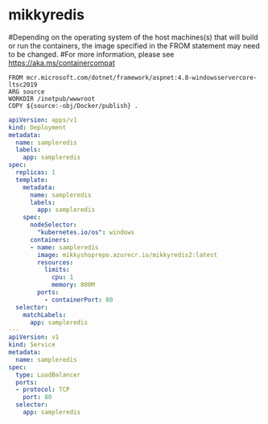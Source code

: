 # mikkyredis
#Depending on the operating system of the host machines(s) that will build or run the containers, the image specified in the FROM statement may need to be changed.
#For more information, please see https://aka.ms/containercompat 

```docker 
FROM mcr.microsoft.com/dotnet/framework/aspnet:4.8-windowsservercore-ltsc2019
ARG source
WORKDIR /inetpub/wwwroot
COPY ${source:-obj/Docker/publish} .

```

```yaml
apiVersion: apps/v1
kind: Deployment
metadata:
  name: sampleredis
  labels:
    app: sampleredis
spec:
  replicas: 1
  template:
    metadata:
      name: sampleredis
      labels:
        app: sampleredis
    spec:
      nodeSelector:
        "kubernetes.io/os": windows
      containers:
      - name: sampleredis
        image: mikkyshoprepo.azurecr.io/mikkyredis2:latest
        resources:
          limits:
            cpu: 1
            memory: 800M
        ports:
          - containerPort: 80
  selector:
    matchLabels:
      app: sampleredis
---
apiVersion: v1
kind: Service
metadata:
  name: sampleredis
spec:
  type: LoadBalancer
  ports:
  - protocol: TCP
    port: 80
  selector:
    app: sampleredis
```
